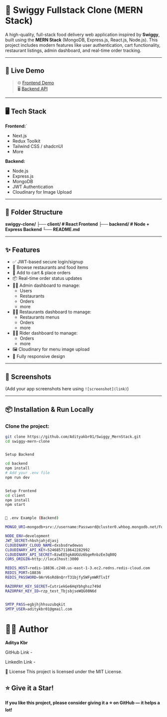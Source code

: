 # 🍔 Swiggy Fullstack Clone (MERN Stack)

A high-quality, full-stack food delivery web application inspired by **Swiggy**, built using the **MERN Stack** (MongoDB, Express.js, React.js, Node.js). This project includes modern features like user authentication, cart functionality, restaurant listings, admin dashboard, and real-time order tracking.

---

## 🚀 Live Demo

> 🌐 [Frontend Demo](https://your-frontend-link.com)  
> 🖥️ [Backend API](https://your-backend-link.com)

---

## 🖥️ Tech Stack



**Frontend:**`
- Next.js
- Redux Toolkit
- Tailwind CSS / shadcnUI
- More

**Backend:**
- Node.js
- Express.js
- MongoDB
- JWT Authentication
- Cloudinary for Image Upload

---

## 📂 Folder Structure
**swiggy-clone/ ├── client/ # React Frontend ├── backend/ # Node + Express Backend └── README.md**



---

## ✨ Features

- ✅ JWT-based secure login/signup
- 🍕 Browse restaurants and food items
- 🛒 Add to cart & place orders
- 📦 Real-time order status updates
- 🧑‍💼 Admin dashboard to manage:
  - Users
  - Restaurants
  - Orders
  - more
- 🧑‍💼 Restaurants dashboard to manage:
  - Restaurants menus
  - Orders
  - more
- 🧑‍💼 Rider dashboard to manage:
  - Orders
  - more
- 🖼️ Cloudinary for menu image upload
- 📱 Fully responsive design

---

## 📸 Screenshots

(Add your app screenshots here using `![screenshot](link)`)

---

## 📦 Installation & Run Locally

### Clone the project:

```bash
git clone https://github.com/Adityakbr01/Swiggy_MernStack.git
cd swiggy-mern-clone


Setup Backend

cd backend
npm install
# Add your .env file
npm run dev


Setup Frontend
cd client
npm install
npm start


📄 .env Example (Backend)

MONGO_URI=mongodb+srv://username:Password@cluster0.whbog.mongodb.net/FoodBackend?retryWrites=true&w=majority&appName=FoodBackend

NODE_ENV=development
JWT_SECRET=hbshjahjdjasj
CLOUDINARY_CLOUD_NAME=dxsbsdrwdewas
CLOUDINARY_API_KEY=5246857118642282992
CLOUDINARY_API_SECRET=8zwEE5gkAUGUz6bgeRnbzEe3qB0Q
CORS_ORIGIN=http://localhost:3000

REDIS_HOST=redis-18836.c240.us-east-1-3.ec2.redns.redis-cloud.com
REDIS_PORT=18836
REDIS_PASSWORD=9ArV6sRd8nQrrT31bjfy5WFymWRTlvIf

RAZORPAY_KEY_SECRET=CutriekGe6HqYbhghsz749d
RAZORPAY_KEY_ID=rzp_test_TbjsbjseWQG08N6d


SMTP_PASS=egbjhjhhsuzubqkit
SMTP_USER=aditykbr01@gmail.com
```

# 🙋‍♂️ Author
**Aditya Kbr**

GitHub Link - 

LinkedIn Link - 

📝 License
This project is licensed under the MIT License.


## ⭐ Give it a Star!

**If you like this project, please consider giving it a ⭐ on GitHub — it helps a lot!**
